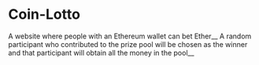 # Coin-Lotto
A website where people with an Ethereum wallet can bet Ether__
A random participant who contributed to the prize pool will be chosen as the
winner and that participant will obtain all the money in the pool__

